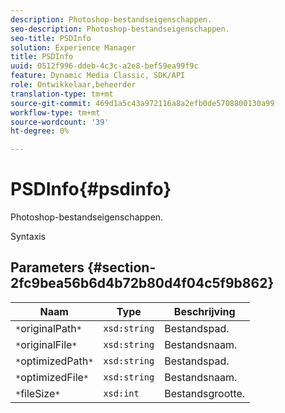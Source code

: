 ```yaml
---
description: Photoshop-bestandseigenschappen.
seo-description: Photoshop-bestandseigenschappen.
seo-title: PSDInfo
solution: Experience Manager
title: PSDInfo
uuid: 0512f996-ddeb-4c3c-a2e8-bef59ea99f9c
feature: Dynamic Media Classic, SDK/API
role: Ontwikkelaar,beheerder
translation-type: tm+mt
source-git-commit: 469d1a5c43a972116a8a2efb0de5708800130a99
workflow-type: tm+mt
source-wordcount: '39'
ht-degree: 0%

---
```



# PSDInfo{#psdinfo}

Photoshop-bestandseigenschappen.

Syntaxis

## Parameters {#section-2fc9bea56b6d4b72b80d4f04c5f9b862}

| Naam | Type | Beschrijving |
|---|---|---|
| `*`originalPath`*` | `xsd:string` | Bestandspad. |
| `*`originalFile`*` | `xsd:string` | Bestandsnaam. |
| `*`optimizedPath`*` | `xsd:string` | Bestandspad. |
| `*`optimizedFile`*` | `xsd:string` | Bestandsnaam. |
| `*`fileSize`*` | `xsd:int` | Bestandsgrootte. |

